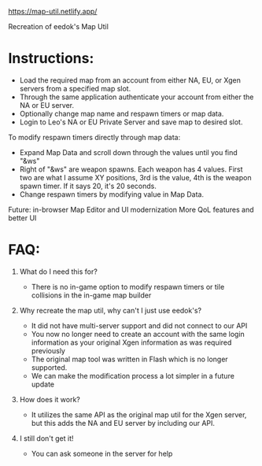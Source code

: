https://map-util.netlify.app/

Recreation of eedok's Map Util

# Instructions:

* Load the required map from an account from either NA, EU, or Xgen servers from a specified map slot.
* Through the same application authenticate your account from either the NA or EU server.
* Optionally change map name and respawn timers or map data.
* Login to Leo's NA or EU Private Server and save map to desired slot.

To modify respawn timers directly through map data:
* Expand Map Data and scroll down through the values until you find "&ws"
* Right of "&ws" are weapon spawns. Each weapon has 4 values. First two are what I assume XY positions, 3rd is the value, 4th is the weapon spawn timer. If it says 20, it's 20 seconds.
* Change respawn timers by modifying value in Map Data.

Future: in-browser Map Editor and UI modernization
More QoL features and better UI

# FAQ:

1. What do I need this for?
     * There is no in-game option to modify respawn timers or tile collisions in the in-game map builder

2. Why recreate the map util, why can't I just use eedok's?
     * It did not have multi-server support and did not connect to our API
     * You now no longer need to create an account with the same login information as your original Xgen information as was required previously
     * The original map tool was written in Flash which is no longer supported.
     * We can make the modification process a lot simpler in a future update

3. How does it work?
     * It utilizes the same API as the original map util for the Xgen server, but this adds the NA and EU server by including our API.

4. I still don't get it!
     * You can ask someone in the server for help
